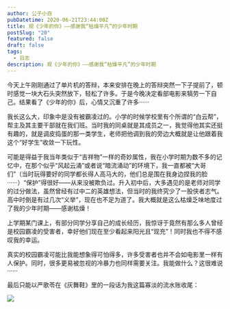 ```yaml
---
author: 公子小白
pubDatetime: 2020-06-21T23:44:00Z
title: 观《少年的你》——感谢我“枯燥平凡”的少年时期
postSlug: "20"
featured: false
draft: false
tags:
  - 日志
description: 观《少年的你》——感谢我“枯燥平凡”的少年时期
---
```


今天上午刚刚通过了单片机的答辩，本来安排在晚上的答辩突然一下子提前了，顿时感觉一块大石头突然放下，轻松了许多。于是今晚决定看部电影来犒劳一下自己。结果看了《少年的你》后，心情又沉重了许多······

我长这么大，印象中是没有被霸凌过的。小学的时候学校里有个所谓的“白云帮”，帮主及其主要干部就在我们班。当时我的同桌就是其成员之一，我觉得他其实还挺有趣的，就是调皮捣蛋的那一类学生，老师把他调到我的旁边大概就是让他跟着我这个“好学生”收敛一下玩性。

可能是得益于我当年类似于“吉祥物”一样的奇妙属性，我在小学时期为数不多的记忆中，在那个似乎“风起云涌”或者说“暗流涌动”的环境下，我一直都被“大哥们”（当时玩得要好的同学都长得人高马大的，他们总是围在我身边捏我的脸······）“保护”得很好——从来没被欺负过。升入初中后，大多遇见的是老师对同学的过分做法，虽然曾经有过中二的英雄想法，但当时的我终究少了一股侠者志气。高中时倒是有过几次“义举”，现在也不足为道了。我大概就是这么枯燥乏味地度过了我的少年时期——感谢枯燥！

上学期某门课上，有部分同学分享自己的成长经历，我惊讶于竟然有那么多人曾经是校园霸凌的受害者，幸好他们现在至少看起来阳光且“现充”！同时我也不得不感叹我的幸运。

真实的校园霸凌可能比我能想象得可怕得多，许多受害者也并不会如电影里一样有人保护。同时，很多更易被忽视的冷暴力也同样需要关注。我能做什么？这很难说······

最后只能以严歌苓在《灰舞鞋》里的一段话为我这篇寡淡的流水账收尾：

![](@assets/images/wp-era/53-1-540x720.jpg)
